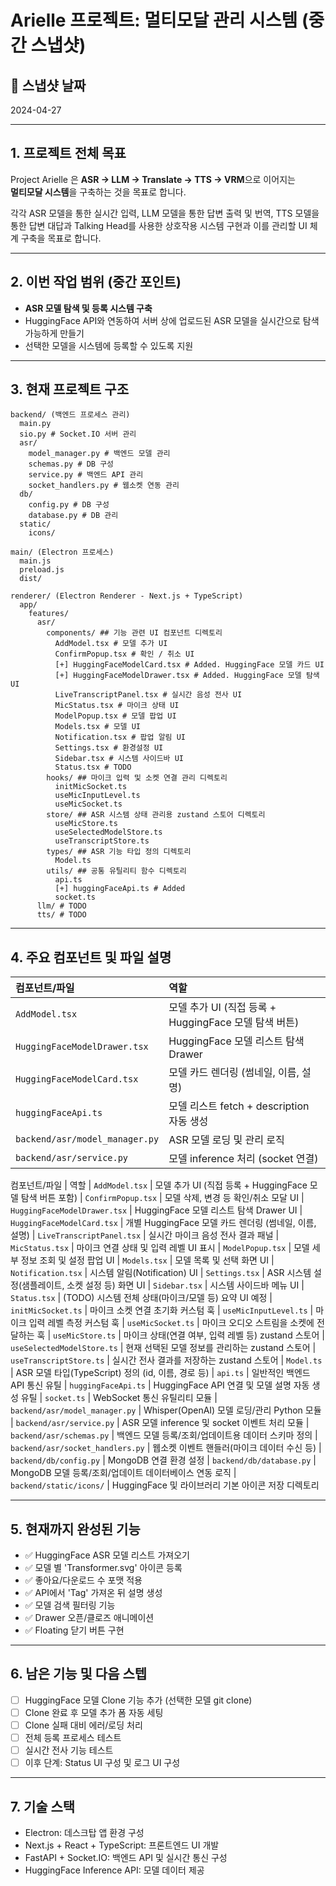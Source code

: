 
# Arielle 프로젝트: 멀티모달 관리 시스템 (중간 스냅샷)

## 📅 스냅샷 날짜
2024-04-27

---

## 1. 프로젝트 전체 목표

Project Arielle 은
**ASR → LLM → Translate → TTS → VRM**으로 이어지는  
**멀티모달 시스템**을 구축하는 것을 목표로 합니다.

각각 ASR 모델을 통한 실시간 입력, LLM 모델을 통한 답변 출력 및 번역, TTS 모델을 통한 답변 대답과 Talking Head를 사용한 상호작용 시스템 구현과 이를 관리할 UI 체계 구축을 목표로 합니다.

---

## 2. 이번 작업 범위 (중간 포인트)

- **ASR 모델 탐색 및 등록 시스템 구축**
- HuggingFace API와 연동하여 서버 상에 업로드된 ASR 모델을 실시간으로 탐색 가능하게 만들기
- 선택한 모델을 시스템에 등록할 수 있도록 지원

---

## 3. 현재 프로젝트 구조

```
backend/ (백엔드 프로세스 관리)
  main.py
  sio.py # Socket.IO 서버 관리
  asr/
    model_manager.py # 백엔드 모델 관리
    schemas.py # DB 구성
    service.py # 백엔드 API 관리
    socket_handlers.py # 웹소켓 연동 관리
  db/
    config.py # DB 구성
    database.py # DB 관리
  static/
    icons/

main/ (Electron 프로세스)
  main.js
  preload.js
  dist/

renderer/ (Electron Renderer - Next.js + TypeScript)
  app/
    features/
      asr/
        components/ ## 기능 관련 UI 컴포넌트 디렉토리
          AddModel.tsx # 모델 추가 UI
          ConfirmPopup.tsx # 확인 / 취소 UI
          [+] HuggingFaceModelCard.tsx # Added. HuggingFace 모델 카드 UI
          [+] HuggingFaceModelDrawer.tsx # Added. HuggingFace 모델 탐색 UI
          LiveTranscriptPanel.tsx # 실시간 음성 전사 UI
          MicStatus.tsx # 마이크 상태 UI
          ModelPopup.tsx # 모델 팝업 UI
          Models.tsx # 모델 UI
          Notification.tsx # 팝업 알림 UI
          Settings.tsx # 환경설정 UI
          Sidebar.tsx # 시스템 사이드바 UI
          Status.tsx # TODO
        hooks/ ## 마이크 입력 및 소켓 연결 관리 디렉토리
          initMicSocket.ts
          useMicInputLevel.ts
          useMicSocket.ts
        store/ ## ASR 시스템 상태 관리용 zustand 스토어 디렉토리
          useMicStore.ts
          useSelectedModelStore.ts
          useTranscriptStore.ts
        types/ ## ASR 기능 타입 정의 디렉토리
          Model.ts
        utils/ ## 공통 유틸리티 함수 디렉토리
          api.ts
          [+] huggingFaceApi.ts # Added
          socket.ts
      llm/ # TODO
      tts/ # TODO
```

---

## 4. 주요 컴포넌트 및 파일 설명

| 컴포넌트/파일 | 역할 |
|:--|:--|
| `AddModel.tsx` | 모델 추가 UI (직접 등록 + HuggingFace 모델 탐색 버튼) |
| `HuggingFaceModelDrawer.tsx` | HuggingFace 모델 리스트 탐색 Drawer |
| `HuggingFaceModelCard.tsx` | 모델 카드 렌더링 (썸네일, 이름, 설명) |
| `huggingFaceApi.ts` | 모델 리스트 fetch + description 자동 생성 |
| `backend/asr/model_manager.py` | ASR 모델 로딩 및 관리 로직 |
| `backend/asr/service.py` | 모델 inference 처리 (socket 연결) |

컴포넌트/파일 | 역할
| `AddModel.tsx` | 모델 추가 UI (직접 등록 + HuggingFace 모델 탐색 버튼 포함)
| `ConfirmPopup.tsx` | 모델 삭제, 변경 등 확인/취소 모달 UI
| `HuggingFaceModelDrawer.tsx` | HuggingFace 모델 리스트 탐색 Drawer UI
| `HuggingFaceModelCard.tsx` | 개별 HuggingFace 모델 카드 렌더링 (썸네일, 이름, 설명)
| `LiveTranscriptPanel.tsx` | 실시간 마이크 음성 전사 결과 패널
| `MicStatus.tsx` | 마이크 연결 상태 및 입력 레벨 UI 표시
| `ModelPopup.tsx` | 모델 세부 정보 조회 및 설정 팝업 UI
| `Models.tsx` | 모델 목록 및 선택 화면 UI
| `Notification.tsx` | 시스템 알림(Notification) UI
| `Settings.tsx` | ASR 시스템 설정(샘플레이트, 소켓 설정 등) 화면 UI
| `Sidebar.tsx` | 시스템 사이드바 메뉴 UI
| `Status.tsx` | (TODO) 시스템 전체 상태(마이크/모델 등) 요약 UI 예정
| `initMicSocket.ts` | 마이크 소켓 연결 초기화 커스텀 훅
| `useMicInputLevel.ts` | 마이크 입력 레벨 측정 커스텀 훅
| `useMicSocket.ts` | 마이크 오디오 스트림을 소켓에 전달하는 훅
| `useMicStore.ts` | 마이크 상태(연결 여부, 입력 레벨 등) zustand 스토어
| `useSelectedModelStore.ts` | 현재 선택된 모델 정보를 관리하는 zustand 스토어
| `useTranscriptStore.ts` | 실시간 전사 결과를 저장하는 zustand 스토어
| `Model.ts` | ASR 모델 타입(TypeScript) 정의 (id, 이름, 경로 등)
| `api.ts` | 일반적인 백엔드 API 통신 유틸
| `huggingFaceApi.ts` | HuggingFace API 연결 및 모델 설명 자동 생성 유틸
| `socket.ts` | WebSocket 통신 유틸리티 모듈
| `backend/asr/model_manager.py` | Whisper(OpenAI) 모델 로딩/관리 Python 모듈
| `backend/asr/service.py` | ASR 모델 inference 및 socket 이벤트 처리 모듈
| `backend/asr/schemas.py` | 백엔드 모델 등록/조회/업데이트용 데이터 스키마 정의
| `backend/asr/socket_handlers.py` | 웹소켓 이벤트 핸들러(마이크 데이터 수신 등)
| `backend/db/config.py` | MongoDB 연결 환경 설정
| `backend/db/database.py` | MongoDB 모델 등록/조회/업데이트 데이터베이스 연동 로직
| `backend/static/icons/` | HuggingFace 및 라이브러리 기본 아이콘 저장 디렉토리

---

## 5. 현재까지 완성된 기능

- ✅ HuggingFace ASR 모델 리스트 가져오기
- ✅ 모델 별 'Transformer.svg' 아이콘 등록
- ✅ 좋아요/다운로드 수 포맷 적용
- ✅ API에서 'Tag' 가져온 뒤 설명 생성
- ✅ 모델 검색 필터링 기능
- ✅ Drawer 오픈/클로즈 애니메이션
- ✅ Floating 닫기 버튼 구현

---

## 6. 남은 기능 및 다음 스텝

- [ ] HuggingFace 모델 Clone 기능 추가 (선택한 모델 git clone)
- [ ] Clone 완료 후 모델 추가 폼 자동 세팅
- [ ] Clone 실패 대비 에러/로딩 처리
- [ ] 전체 등록 프로세스 테스트
- [ ] 실시간 전사 기능 테스트
- [ ] 이후 단계: Status UI 구성 및 로그 UI 구성

---

## 7. 기술 스택
- Electron: 데스크탑 앱 환경 구성
- Next.js + React + TypeScript: 프론트엔드 UI 개발
- FastAPI + Socket.IO: 백엔드 API 및 실시간 통신 구성
- HuggingFace Inference API: 모델 데이터 제공